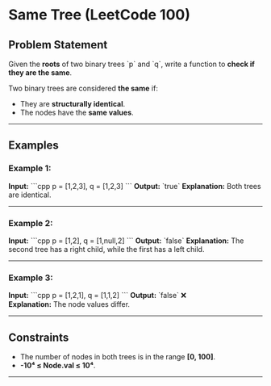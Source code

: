 # Same Tree (LeetCode 100)

## Problem Statement

Given the **roots** of two binary trees \`p\` and \`q\`, write a function to **check if they are the same**.

Two binary trees are considered **the same** if:
- They are **structurally identical**.
- The nodes have the **same values**.

---

## Examples

### Example 1:
**Input:**
\`\`\`cpp
p = [1,2,3], q = [1,2,3]
\`\`\`
**Output:** \`true\` 
**Explanation:** Both trees are identical.

---

### Example 2:
**Input:**
\`\`\`cpp
p = [1,2], q = [1,null,2]
\`\`\`
**Output:** \`false\`
**Explanation:** The second tree has a right child, while the first has a left child.

---

### Example 3:
**Input:**
\`\`\`cpp
p = [1,2,1], q = [1,1,2]
\`\`\`
**Output:** \`false\` ❌  
**Explanation:** The node values differ.

---

## Constraints

- The number of nodes in both trees is in the range **[0, 100]**.
- **-10⁴ ≤ Node.val ≤ 10⁴**.

---